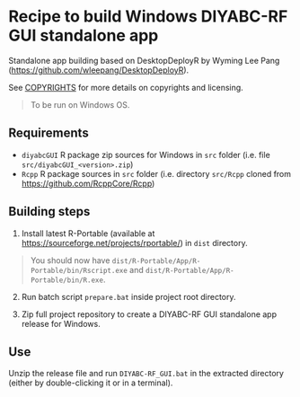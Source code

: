 # Recipe to build Windows DIYABC-RF GUI standalone app

Standalone app building based on DesktopDeployR by Wyming Lee Pang (https://github.com/wleepang/DesktopDeployR).

See [COPYRIGHTS](./COPYRIGHTS) for more details on copyrights and licensing.

> To be run on Windows OS.

## Requirements

- `diyabcGUI` R package zip sources for Windows in `src` folder (i.e. file `src/diyabcGUI_<version>.zip`)
- `Rcpp` R package sources in `src` folder (i.e. directory `src/Rcpp` cloned from https://github.com/RcppCore/Rcpp)

## Building steps

1. Install latest R-Portable (available at https://sourceforge.net/projects/rportable/) in `dist` directory.

> You should now have `dist/R-Portable/App/R-Portable/bin/Rscript.exe` and `dist/R-Portable/App/R-Portable/bin/R.exe`.

2. Run batch script `prepare.bat` inside project root directory.

3. Zip full project repository to create a DIYABC-RF GUI standalone app release for Windows.

## Use

Unzip the release file and run `DIYABC-RF_GUI.bat` in the extracted directory (either by double-clicking it or in a terminal).
